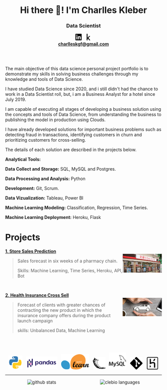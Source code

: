 <h1 align="center">Hi there 👋! I'm Charlles Kleber</h1>

<h3 align="center">Data Scientist</h3>

<div align="center">
    <a href="https://www.linkedin.com/in/charlles-kleber-953790174/" target="_blank"><img src="icons/linkedin.svg" alt="Linkedin" width="4%" lenght="4%"></a>&nbsp;&nbsp;
    <a href="https://www.kaggle.com/charlleskleber" target="_blank"><img src="icons/kaggle.svg" alt="Kaggle" width="4%" lenght="4%"></a>
</div>

<div align="center">
	<div style="display: inline-block;">
		<a href="https://www.linkedin.com/in/charlleskleber/" target="_blank">	
			<strong>charlleskgf@gmail.com</strong></a>
	</div>
</div>

<br></br>

The main objective of this data science personal project portfolio is to demonstrate my skills in solving business challenges through my knowledge and tools of Data Science.

I have studied Data Science since 2020, and i still didn't had the chance to work in a Data Scientist roll, but, i am a Business Analyst for a hotel since July 2019. 

I am capable of executing all stages of developing a business solution using the concepts and tools of Data Science, from understanding the business to publishing the model in production using Clouds.

I have already developed solutions for important business problems such as detecting fraud in transactions, identifying customers in churn and prioritizing customers for cross-selling.

The details of each solution are described in the projects below.


**Analytical Tools:**

**Data Collect and Storage:** SQL, MySQL and Postgres.

**Data Processing and Analysis:** Python

**Development:** Git, Scrum. 

**Data Vizualization:** Tableau, Power BI

**Machine Learning Modeling:** Classification, Regression, Time Series.

**Machine Learning Deployment:** Heroku, Flask 


<h1>Projects</h1>

<strong><a href="https://github.com/charlleskleber/RossmannnSalesPred">1. Store Sales Prediction </a></strong>
<br>
<a href="https://github.com/charlleskleber/RossmannnSalesPred">
	<img src="https://github.com/FabioCaffarello/Rossmann-Store-Sales/blob/master/img/rossmann.jpg" alt="drawing" align="right" width="25%"/>
</a>
> <p>Sales forecast in six weeks of a pharmacy chain.</p>
> <p>Skills: Machine Learning, Time Series, Heroku, API, Bot</p>
<br>

<strong><a href="https://github.com/charlleskleber/Insurance-Cross-Sell">2. Health Insurance Cross Sell</a></strong>
<br>
<a href="https://github.com/charlleskleber/Insurance-Cross-Sell">
	<img src="https://github.com/charlleskleber/Insurance-Cross-Sell/blob/main/img/insurancecover.jpg" alt="drawing" align="right" width="25%"/>
</a>
> <p>Forecast of clients with greater chances of contracting the new product in which the insurance company offers during the product launch campaign</p>
> <p>skills: Unbalanced Data, Machine Learning</p>


<br></br>

<div align="center" style=".">
	<img src="icons/python.svg" alt="Python" width="9%" lenght="10%">&nbsp;&nbsp;
	<img src="icons/pandas.svg" alt="Pandas" width="20%" lenght="10%">&nbsp;&nbsp;
	<img src="icons/scikit-learn.svg" alt="sklearn" width="18%" lenght="10%">&nbsp;&nbsp;
	<img src="icons/flask.svg" alt="git" width="8%" lenght="10%">&nbsp;&nbsp;
	<img src="icons/mysql.svg" alt="mysql" width="11%" lenght="10%">&nbsp;&nbsp;
	<img src="icons/git.svg" alt="git" width="8%" lenght="10%">&nbsp;&nbsp;
	<img src="icons/heroku.svg" alt="git" width="8%" lenght="10%">
</div>

---
<div style="display: flex;justify-content: space-around;" align="center">
	<img src="https://github-readme-stats.vercel.app/api?username=charlleskleber&hide=contribs,prs&show_icons=true&hide_border=true&title_color=000" alt="github stats">
	<img src="https://github-readme-stats.vercel.app/api/top-langs/?username=charlleskleber&layout=compact&hide_border=true&title_color=000" alt="clebio languages">

